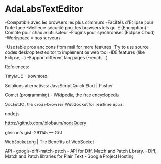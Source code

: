 AdaLabsTextEditor
================

-Compatible avec les browsers les plus communs
-Facilités d’Eclipse pour l’interface
-Meilleure sécurité pour les browsers tels qu IE (Encryption)
-Compte pour chaque utilisateur
-Plugins pour synchroniser (Eclipse Cloud)
-Workspace = nos serveurs

-Use table pros and cons from mail for more features
-Try to use source codes desktop text editor to implement on web tool
-IDE features (like Eclipse,...)
-Support different languages (French,...)

References:

TinyMCE - Download

Solutions alternatives:
JavaScript Quick Start | Pusher

Comet (programming) - Wikipedia, the free encyclopedia

Socket.IO: the cross-browser WebSocket for realtime apps.

node.js

https://github.com/tblobaum/nodeQuery

gleicon's gist: 291145 — Gist

WebSocket.org | The Benefits of WebSocket

API - google-diff-match-patch - API for Diff, Match and Patch Library. - Diff, Match and Patch
libraries for Plain Text - Google Project Hosting 
